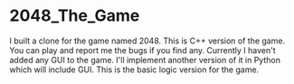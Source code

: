 # 2048_The_Game
I built a clone for the game named 2048. This is C++ version of the game. You can play and report me the bugs if you find any. Currently I haven't added any GUI to the game. I'll implement another version of it in Python which will include GUI. This is the basic logic version for the game.
